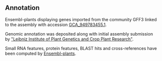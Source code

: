 **Annotation**
----------

Ensembl-plants displaying genes imported from the community GFF3 linked to the assembly with accession [GCA\_949783455.1](http://www.ebi.ac.uk/ena/data/view/GCA_949783455.1).

Genomic annotation was deposited along with initial assembly submission by ["Leibniz Institute of Plant Genetics and Crop Plant Research"](https://www.ipk-gatersleben.de/en/).

Small RNA features, protein features, BLAST hits and cross-references have been
computed by [Ensembl-plants](https://plants.ensembl.org/info/genome/annotation/index.html).
